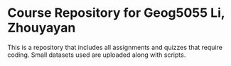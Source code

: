 # Course Repository for Geog5055 Li, Zhouyayan
This is a repository that includes all assignments and quizzes that require coding. Small datasets used are uploaded along with scripts.
